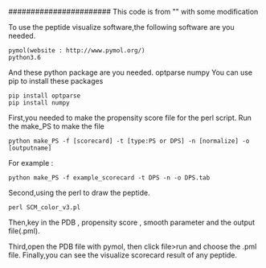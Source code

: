 #######################
This code is from "" with some modification

To use the peptide visualize software,the following software are you needed.
```
pymol(website : http://www.pymol.org/)
python3.6
```
And these python package are you needed.
optparse
numpy
You can use pip to install these packages
```
pip install optparse
pip install numpy
```

First,you needed to make the propensity score file for the perl script.
Run the make_PS to make the file

```
python make_PS -f [scorecard] -t [type:PS or DPS] -n [normalize] -o [outputname]
```
For example :
```
python make_PS -f example_scorecard -t DPS -n -o DPS.tab
```

Second,using the perl to draw the peptide.
```
perl SCM_color_v3.pl
```
Then,key in the PDB , propensity score , smooth parameter and the output file(.pml).

Third,open the PDB file with pymol, then click file>run and choose the .pml file.
Finally,you can see the visualize scorecard result of any peptide.
